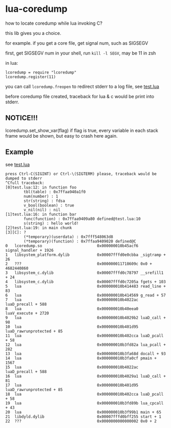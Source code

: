 # lua-coredump

how to locate coredump while lua invoking C?

this lib gives you a choice.

for example.
if you get a core file, get signal num, such as SIGSEGV

first, get SIGSEGV num in your shell, run ```kill -l SEGV```, may be 11 in zsh

in lua:
```
lcoredump = require "lcoredump"
lcoredump.register(11)
```

you can call ```lcoredump.freopen``` to redirect stderr to a log file, see [test.lua](test.lua)

before coredump file created, traceback for lua & c would be print into stderr.

## NOTICE!!!
lcoredump.set_show_var(flag) if flag is true, every variable in each stack frame would be shown, but easy to crash here again.

## Example
see [test.lua](test.lua)
```
press Ctrl-C(SIGINT) or Ctrl-\(SIGTERM) please, traceback would be dumped to stderr
^Cfull traceback:
[0]test.lua:12: in function foo
        tbl(table) : 0x7ffaa940a1f0
        num(number) : 1
        str(string) : fdsa
        v_bool(boolean) : true
        v_nil(nil) : nil
[1]test.lua:16: in function bar
        func(function) : 0x7ffaa9409a80 defined@test.lua:10
        s(string) : hello world!
[2]test.lua:19: in main chunk
[3][C]: ?
        (*temporary)(userdata) : 0x7fff548063d8
        (*temporary)(function) : 0x7ffaa9409020 defined@C
0   lcoredump.so                        0x000000010b45acf6 signal_handler + 1926
1   libsystem_platform.dylib            0x00007fffd0e0cbba _sigtramp + 26
2   ???                                 0x000000011718609c 0x0 + 4682440860
3   libsystem_c.dylib                   0x00007fffd0c78797 __srefill1 + 24
4   libsystem_c.dylib                   0x00007fffd0c7205a fgets + 103
5   lua                                 0x000000010b414483 read_line + 83
6   lua                                 0x000000010b414569 g_read + 57
7   lua                                 0x000000010b4022ac luaD_precall + 588
8   lua                                 0x000000010b40eea0 luaV_execute + 2720
9   lua                                 0x000000010b4029b2 luaD_call + 98
10  lua                                 0x000000010b401d95 luaD_rawrunprotected + 85
11  lua                                 0x000000010b402cca luaD_pcall + 58
12  lua                                 0x000000010b3fd82a lua_pcall + 282
13  lua                                 0x000000010b3fa68d docall + 93
14  lua                                 0x000000010b3fa0cf pmain + 1567
15  lua                                 0x000000010b4022ac luaD_precall + 588
16  lua                                 0x000000010b4029a1 luaD_call + 81
17  lua                                 0x000000010b401d95 luaD_rawrunprotected + 85
18  lua                                 0x000000010b402cca luaD_pcall + 58
19  lua                                 0x000000010b3fd89b lua_cpcall + 43
20  lua                                 0x000000010b3f99b1 main + 65
21  libdyld.dylib                       0x00007fffd0bff255 start + 1
22  ???                                 0x0000000000000002 0x0 + 2
```
